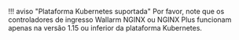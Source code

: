 !!! aviso "Plataforma Kubernetes suportada"
    Por favor, note que os controladores de ingresso Wallarm NGINX ou NGINX Plus funcionam apenas na versão 1.15 ou inferior da plataforma Kubernetes.